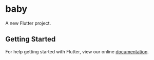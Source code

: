 # baby

A new Flutter project.

## Getting Started

For help getting started with Flutter, view our online
[documentation](https://flutter.io/).
